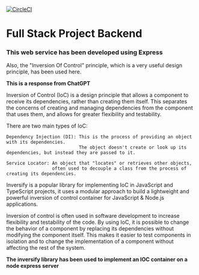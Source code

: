 [![CircleCI](https://dl.circleci.com/status-badge/img/gh/Malaka98/food-ordering-system/tree/main.svg?style=svg)](https://dl.circleci.com/status-badge/redirect/gh/Malaka98/food-ordering-system/tree/main)

# **Full Stack Project Backend**

### This web service has been developed using Express

Also, the "Inversion Of Control" principle, which is a very useful design principle, has been used here.

**This is a response from ChatGPT**

Inversion of Control (IoC) is a design principle that allows a component to receive its dependencies, rather than
creating them itself. This separates the concerns of creating and managing dependencies from the component that uses
them, and allows for greater flexibility and testability.

There are two main types of IoC:

    Dependency Injection (DI): This is the process of providing an object with its dependencies. 
                               The object doesn't create or look up its dependencies, but instead they are passed to it.

    Service Locator: An object that "locates" or retrieves other objects, 
                     often used to decouple a class from the process of creating its dependencies.

Inversify is a popular library for implementing IoC in JavaScript and TypeScript projects, it uses a modular approach to
build a lightweight and powerful inversion of control container for JavaScript & Node.js applications.

Inversion of control is often used in software development to increase flexibility and testability of the code. By using
IoC, it is possible to change the behavior of a component by replacing its dependencies without modifying the component
itself. This makes it easier to test components in isolation and to change the implementation of a component without
affecting the rest of the system.

**The inversify library has been used to implement an IOC container on a node express server**

